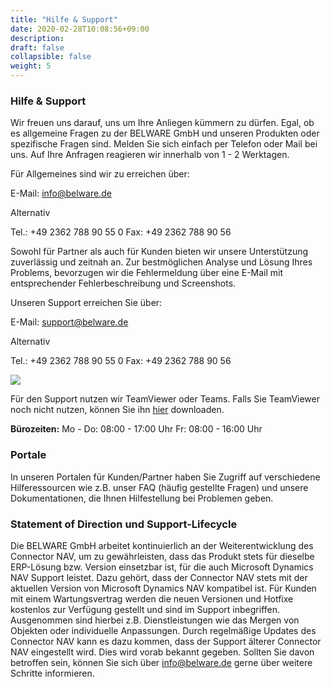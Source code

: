 ```yaml
---
title: "Hilfe & Support"
date: 2020-02-28T10:08:56+09:00
description: 
draft: false
collapsible: false
weight: 5
---
```

### Hilfe & Support

Wir freuen uns darauf, uns um Ihre Anliegen kümmern zu dürfen. Egal, ob es allgemeine Fragen zu der BELWARE GmbH und unseren Produkten oder spezifische Fragen sind. Melden Sie sich einfach per Telefon oder Mail bei uns. Auf Ihre Anfragen reagieren wir innerhalb von 1 - 2 Werktagen.

Für Allgemeines sind wir zu erreichen über:

E-Mail: info@belware.de

Alternativ

Tel.: +49 2362 788 90 55 0
Fax: +49 2362 788 90 56

Sowohl für Partner als auch für Kunden bieten wir unsere Unterstützung zuverlässig und zeitnah an. Zur bestmöglichen Analyse und Lösung Ihres Problems, bevorzugen wir die Fehlermeldung über eine E-Mail mit entsprechender Fehlerbeschreibung und Screenshots.

Unseren Support erreichen Sie über:

E-Mail: support@belware.de

Alternativ

Tel.: +49 2362 788 90 55 0
Fax: +49 2362 788 90 56

![](images/Support/TeamviewerTeams.PNG)

Für den Support nutzen wir TeamViewer oder Teams. Falls Sie TeamViewer noch nicht nutzen, können Sie ihn [hier](https://get.teamviewer.com/belware) downloaden.

**Bürozeiten:**
Mo - Do: 08:00 - 17:00 Uhr
Fr: 08:00 - 16:00 Uhr

### Portale

In unseren Portalen für Kunden/Partner haben Sie Zugriff auf verschiedene Hilferessourcen wie z.B. unser FAQ (häufig gestellte Fragen) und unsere Dokumentationen, die Ihnen Hilfestellung bei Problemen geben.

### Statement of Direction und Support-Lifecycle

Die BELWARE GmbH arbeitet kontinuierlich an der Weiterentwicklung des Connector NAV, um zu gewährleisten, dass das Produkt stets für dieselbe ERP-Lösung bzw. Version einsetzbar ist, für die auch Microsoft Dynamics NAV Support leistet. Dazu gehört, dass der Connector NAV stets mit der aktuellen Version von Microsoft Dynamics NAV kompatibel ist. Für Kunden mit einem Wartungsvertrag werden die neuen Versionen und Hotfixe kostenlos zur Verfügung gestellt und sind im Support inbegriffen. Ausgenommen sind hierbei z.B. Dienstleistungen wie das Mergen von Objekten oder individuelle Anpassungen. Durch regelmäßige Updates des Connector NAV kann es dazu kommen, dass der Support älterer Connector NAV eingestellt wird. Dies wird vorab bekannt gegeben. Sollten Sie davon betroffen sein, können Sie sich über info@belware.de gerne über weitere Schritte informieren.